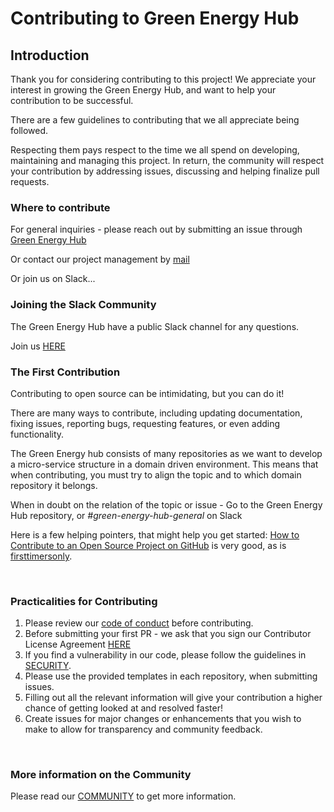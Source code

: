 # Contributing to Green Energy Hub

## Introduction

Thank you for considering contributing to this project!
We appreciate your interest in growing the Green Energy Hub, and want to help your contribution to be successful.

There are a few guidelines to contributing that we all appreciate being followed.

Respecting them pays respect to the time we all spend on developing, maintaining and managing this project.
In return, the community will respect your contribution by addressing issues, discussing and helping finalize pull requests.

### Where to contribute

For general inquiries - please reach out by submitting an issue through [Green Energy Hub](https://github.com/Energinet-DataHub/green-energy-hub)

Or contact our project management by [mail](mailto:greenenergyhub@energinet.dk)

Or join us on Slack...

### Joining the Slack Community

The Green Energy Hub have a public Slack channel for any questions.

Join us [HERE](https://join.slack.com/t/greenenergyhub/shared_invite/zt-oru9lk6v-lPZ5L_k1pX9TG4DiZmfI5A)

### The First Contribution

Contributing to open source can be intimidating, but you can do it!

There are many ways to contribute, including updating documentation, fixing issues, reporting bugs, requesting features, or even adding functionality.

The Green Energy hub consists of many repositories as we want to develop a micro-service structure in a domain driven environment. This means that when contributing, you must try to align the topic and to which domain repository it belongs.

When in doubt on the relation of the topic or issue - Go to the Green Energy Hub repository, or *#green-energy-hub-general* on Slack

Here is a few helping pointers, that might help you get started:
[How to Contribute to an Open Source Project on GitHub](https://egghead.io/courses/how-to-contribute-to-an-open-source-project-on-github) is very good, as is [firsttimersonly](https://www.firsttimersonly.com/).

<br>

### Practicalities for Contributing

<!-- markdown-link-check-disable -->

1. Please review our [code of conduct](https://github.com/Energinet-DataHub/green-energy-hub/blob/main/docs/code-of-conduct.md) before contributing.
2. Before submitting your first PR -  we ask that you sign our Contributor License Agreement [HERE]( https://cla-assistant.io/Energinet-DataHub/green-energy-hub)
3. If you find a vulnerability in our code, please follow the guidelines in [SECURITY](SECURITY.md).
4. Please use the provided templates in each repository, when submitting issues.
5. Filling out all the relevant information will give your contribution a higher chance of getting looked at and resolved faster!
6. Create issues for major changes or enhancements that you wish to make to allow for transparency and community feedback.

<!-- markdown-link-check-enable -->

<br>

### More information on the Community

Please read our [COMMUNITY](COMMUNITY.md) to get more information.
